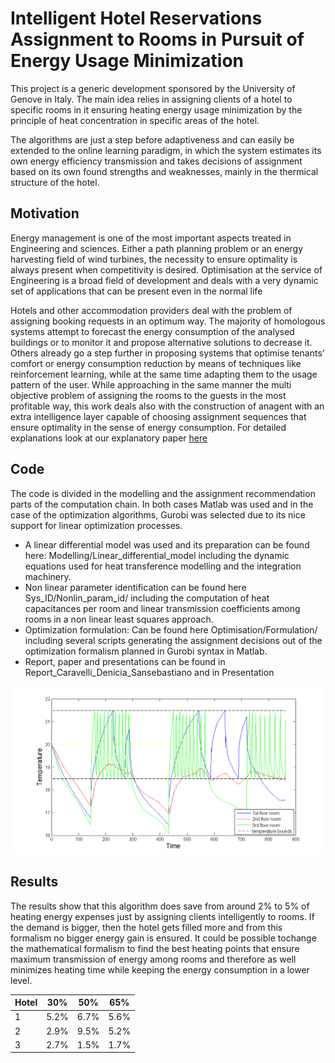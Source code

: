 # Intelligent Hotel Reservations Assignment to Rooms in Pursuit of Energy Usage Minimization

This project is a generic development sponsored by the University of Genove in Italy. The main idea relies in assigning clients of a hotel to specific rooms in it ensuring heating energy usage minimization by the principle of heat concentration in specific areas of the hotel.

The algorithms are just a step before adaptiveness and can easily be extended to the online learning paradigm, in which the system estimates its own energy efficiency transmission and takes decisions of assignment based on its own found strengths and weaknesses, mainly in the thermical structure of the hotel.

## Motivation
Energy management is one of the most important aspects
treated in Engineering and sciences. Either a path planning problem or an energy harvesting field of wind turbines, the
necessity to ensure optimality is always present when competitivity is desired. Optimisation at the service of Engineering
is a broad field of development and deals with a very dynamic
set of applications that can be present even in the normal life

Hotels and other accommodation providers deal with the problem of assigning booking requests in an optimum way.
The majority of homologous systems attempt to forecast the energy consumption of the analysed buildings or to monitor
it and propose alternative solutions to decrease it. Others already go a step further in proposing systems that optimise
tenants’ comfort or energy consumption reduction by means of techniques like reinforcement learning, while at
the same time adapting them to the usage pattern of the user.
While approaching in the same manner the multi objective problem of assigning the rooms to the guests in the most profitable way, this work deals also with the construction of anagent with an extra intelligence layer capable of choosing
assignment sequences that ensure optimality in the sense of energy consumption. For detailed explanations look at our explanatory paper <a href='Report_Caravelli_Denicia_Sansebastiano/Report_Caravelli_Denicia_Sansebastiano1.pdf'>here</a><br> 

## Code
The code is divided in the modelling and the assignment recommendation parts of the computation chain. In both cases Matlab was used and in the case of the optimization algorithms, Gurobi was selected due to its nice support for linear optimization processes. 
- A linear differential model was used and its preparation can be found here: Modelling/Linear_differential_model including the dynamic equations used for heat transference modelling and the integration machinery.
- Non linear parameter identification can be found here Sys_ID/Nonlin_param_id/ including the computation of heat capacitances per room and linear transmission coefficients among rooms in a non linear least squares approach.
- Optimization formulation: Can be found here Optimisation/Formulation/ including several scripts generating the assignment decisions out of the optimization formalism planned in Gurobi syntax in Matlab.
- Report, paper and presentations can be found in Report_Caravelli_Denicia_Sansebastiano and in Presentation


![alt text](Presentation/Figures/temperature_anal.png)


## Results
The results show that this algorithm does save from around 2% to 5% of heating energy expenses just by assigning clients intelligently to rooms. If the demand is bigger, then the hotel gets filled more and from this formalism no bigger energy gain is ensured. It could be possible tochange the mathematical formalism to find the best heating points that ensure maximum transmission of energy among rooms and therefore as well minimizes heating time while keeping the energy consumption in a lower level.

Hotel | 30% | 50% | 65%
--- | --- | --- | ---
1 | 5.2% | 6.7% | 5.6%
2 | 2.9% | 9.5% | 5.2%
3 | 2.7% | 1.5% | 1.7%
